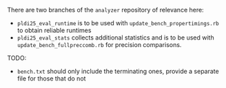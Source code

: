 There are two branches of the `analyzer` repository of relevance here:

- `pldi25_eval_runtime` is to be used with `update_bench_propertimings.rb` to obtain reliable runtimes
- `pldi25_eval_stats` collects additional statistics and is to be used with `update_bench_fullpreccomb.rb` for precision comparisons.


TODO:
- `bench.txt` should only include the terminating ones, provide a separate file for those that do not